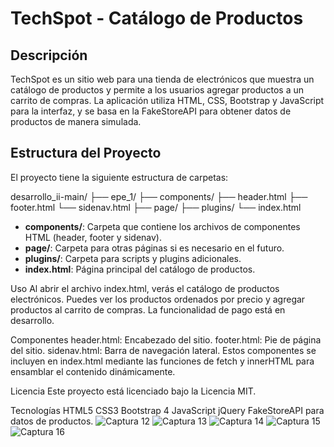 # TechSpot - Catálogo de Productos

## Descripción

TechSpot es un sitio web para una tienda de electrónicos que muestra un catálogo de productos y permite a los usuarios agregar productos a un carrito de compras. La aplicación utiliza HTML, CSS, Bootstrap y JavaScript para la interfaz, y se basa en la FakeStoreAPI para obtener datos de productos de manera simulada.

## Estructura del Proyecto

El proyecto tiene la siguiente estructura de carpetas:

desarrollo_ii-main/
├── epe_1/
├── components/
├── header.html
├── footer.html
└── sidenav.html
├── page/
├── plugins/
└── index.html

- **components/**: Carpeta que contiene los archivos de componentes HTML (header, footer y sidenav).
- **page/**: Carpeta para otras páginas si es necesario en el futuro.
- **plugins/**: Carpeta para scripts y plugins adicionales.
- **index.html**: Página principal del catálogo de productos.

Uso
Al abrir el archivo index.html, verás el catálogo de productos electrónicos. Puedes ver los productos ordenados por precio y agregar productos al carrito de compras. La funcionalidad de pago está en desarrollo.

Componentes
header.html: Encabezado del sitio.
footer.html: Pie de página del sitio.
sidenav.html: Barra de navegación lateral.
Estos componentes se incluyen en index.html mediante las funciones de fetch y innerHTML para ensamblar el contenido dinámicamente.

Licencia
Este proyecto está licenciado bajo la Licencia MIT.


Tecnologías
HTML5
CSS3
Bootstrap 4
JavaScript
jQuery
FakeStoreAPI para datos de productos.
![Captura 12](imagenes/12.png)
![Captura 13](imagenes/13.png)
![Captura 14](imagenes/14.png)
![Captura 15](imagenes/15.png)
![Captura 16](imagenes/16.png)
